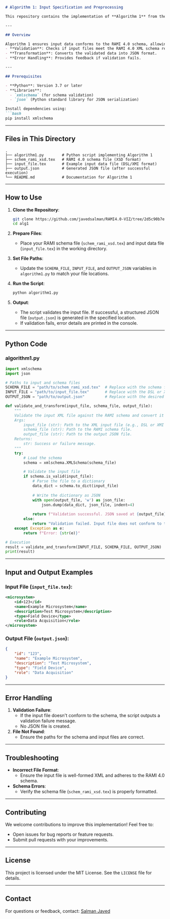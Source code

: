 
```markdown
# Algorithm 1: Input Specification and Preprocessing

This repository contains the implementation of **Algorithm 1** from the RAMI 4.0 Value Chain Analysis methodology. The algorithm is responsible for validating and preprocessing input data files (e.g., DSL/XMI format) against the RAMI 4.0 schema and transforming them into a structured JSON format for further analysis.

---

## Overview

Algorithm 1 ensures input data conforms to the RAMI 4.0 schema, allowing for accurate analysis and integration into subsequent steps of the methodology. Key features include:
- **Validation**: Checks if input files meet the RAMI 4.0 XML schema requirements.
- **Transformation**: Converts the validated data into JSON format.
- **Error Handling**: Provides feedback if validation fails.

---

## Prerequisites

- **Python**: Version 3.7 or later
- **Libraries**:
  - `xmlschema` (for schema validation)
  - `json` (Python standard library for JSON serialization)

Install dependencies using:
```bash
pip install xmlschema
```

---

## Files in This Directory

```
.
├── algorithm1.py        # Python script implementing Algorithm 1
├── schem_rami_xsd.tex   # RAMI 4.0 schema file (XSD format)
├── input_file.tex       # Example input data file (DSL/XMI format)
├── output.json          # Generated JSON file (after successful execution)
└── README.md            # Documentation for Algorithm 1
```

---

## How to Use

1. **Clone the Repository**:
   ```bash
   git clone https://github.com/javedsalman/RAMI4.0-VIZ/tree/2d5c90b7e7ea7d6e629f03e036319c2ef491a5cf/alg1.git
   cd alg1
   ```

2. **Prepare Files**:
   - Place your RAMI schema file (`schem_rami_xsd.tex`) and input data file (`input_file.tex`) in the working directory.

3. **Set File Paths**:
   - Update the `SCHEMA_FILE`, `INPUT_FILE`, and `OUTPUT_JSON` variables in `algorithm1.py` to match your file locations.

4. **Run the Script**:
   ```bash
   python algorithm1.py
   ```

5. **Output**:
   - The script validates the input file. If successful, a structured JSON file (`output.json`) is generated in the specified location.
   - If validation fails, error details are printed in the console.

---

## Python Code

### algorithm1.py

```python
import xmlschema
import json

# Paths to input and schema files
SCHEMA_FILE = "path/to/schem_rami_xsd.tex"  # Replace with the schema file path
INPUT_FILE = "path/to/input_file.tex"       # Replace with the DSL or XMI input file path
OUTPUT_JSON = "path/to/output.json"         # Replace with the desired output JSON file path

def validate_and_transform(input_file, schema_file, output_file):
    """
    Validate the input XML file against the RAMI schema and convert it to JSON.
    Args:
        input_file (str): Path to the XML input file (e.g., DSL or XMI format).
        schema_file (str): Path to the RAMI schema file.
        output_file (str): Path to the output JSON file.
    Returns:
        str: Success or failure message.
    """
    try:
        # Load the schema
        schema = xmlschema.XMLSchema(schema_file)

        # Validate the input file
        if schema.is_valid(input_file):
            # Parse the file to a dictionary
            data_dict = schema.to_dict(input_file)
            
            # Write the dictionary as JSON
            with open(output_file, 'w') as json_file:
                json.dump(data_dict, json_file, indent=4)
            
            return f"Validation successful. JSON saved at {output_file}"
        else:
            return "Validation failed. Input file does not conform to the schema."
    except Exception as e:
        return f"Error: {str(e)}"

# Execution
result = validate_and_transform(INPUT_FILE, SCHEMA_FILE, OUTPUT_JSON)
print(result)
```

---

## Input and Output Examples

### Input File (`input_file.tex`):
```xml
<microsystem>
    <id>123</id>
    <name>Example Microsystem</name>
    <description>Test Microsystem</description>
    <type>Field Device</type>
    <role>Data Acquisition</role>
</microsystem>
```

### Output File (`output.json`):
```json
{
    "id": "123",
    "name": "Example Microsystem",
    "description": "Test Microsystem",
    "type": "Field Device",
    "role": "Data Acquisition"
}
```

---

## Error Handling

1. **Validation Failure**:
   - If the input file doesn't conform to the schema, the script outputs a validation failure message.
   - No JSON file is created.
2. **File Not Found**:
   - Ensure the paths for the schema and input files are correct.

---

## Troubleshooting

- **Incorrect File Format**:
  - Ensure the input file is well-formed XML and adheres to the RAMI 4.0 schema.
- **Schema Errors**:
  - Verify the schema file (`schem_rami_xsd.tex`) is properly formatted.

---

## Contributing

We welcome contributions to improve this implementation! Feel free to:
- Open issues for bug reports or feature requests.
- Submit pull requests with your improvements.

---

## License

This project is licensed under the MIT License. See the `LICENSE` file for details.

---

## Contact

For questions or feedback, contact:
[Salman Javed](mailto:salman.jvd@gmail.com)
```
